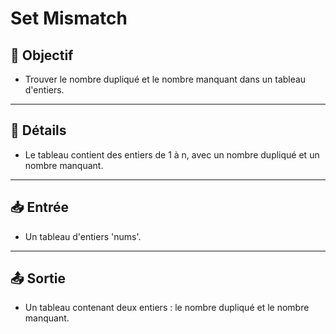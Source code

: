# Set Mismatch

## 🎯 Objectif

- Trouver le nombre dupliqué et le nombre manquant dans un tableau d'entiers.

---

## 📝 Détails

- Le tableau contient des entiers de 1 à n, avec un nombre dupliqué et un nombre manquant.

---

## 📥 Entrée

- Un tableau d'entiers 'nums'.

---

## 📤 Sortie

- Un tableau contenant deux entiers : le nombre dupliqué et le nombre manquant.


